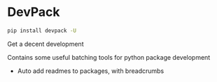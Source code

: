 # DevPack

```bash
pip install devpack -U
```

Get a decent development

Contains some useful batching tools for python package development

- Auto add readmes to packages, with breadcrumbs
